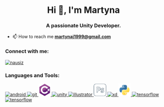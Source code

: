 <h1 align="center">Hi 👋, I'm Martyna</h1>
<h3 align="center">A passionate Unity Developer.</h3>

- 📫 How to reach me **martynaj1999@gmail.com**

<h3 align="left">Connect with me:</h3>
<p align="left">
<a href="https://discord.gg/nausiz" target="blank"><img align="center" src="https://raw.githubusercontent.com/rahuldkjain/github-profile-readme-generator/master/src/images/icons/Social/discord.svg" alt="nausiz" height="30" width="40" /></a>
</p>

<h3 align="left">Languages and Tools:</h3>
<p align="left"> 
<a href="https://www.plasticscm.com" target="_blank"> <img src="https://static-00.iconduck.com/assets.00/plastic-scm-icon-461x512-e51ma3al.png" alt="android" width="40" height="40"/> </a> 
<a href="https://git-scm.com/" target="_blank"> <img src="https://www.vectorlogo.zone/logos/git-scm/git-scm-icon.svg" alt="git" width="40" height="40"/> </a> 
<a href="https://www.w3schools.com/cs/" target="_blank"> <img src="https://raw.githubusercontent.com/devicons/devicon/master/icons/csharp/csharp-original.svg" alt="csharp" width="40" height="40"/> </a> 
<a href="https://unity.com/" target="_blank"> <img src="https://www.vectorlogo.zone/logos/unity3d/unity3d-icon.svg" alt="unity" width="40" height="40"/> </a> 
<a href="https://www.adobe.com/in/products/illustrator.html" target="_blank"> <img src="https://www.vectorlogo.zone/logos/adobe_illustrator/adobe_illustrator-icon.svg" alt="illustrator" width="40" height="40"/> </a>
<a href="https://www.photoshop.com/en" target="_blank"> <img src="https://raw.githubusercontent.com/devicons/devicon/master/icons/photoshop/photoshop-line.svg" alt="photoshop" width="40" height="40"/> </a> 
<a href="https://helpx.adobe.com/pl/support/xd.html" target="_blank"> <img src="https://helpx.adobe.com/content/dam/help/mnemonics/xd_app_RGB_2017.svg" alt="xd" width="40" height="40"/> </a> 
<a href="https://www.python.org" target="_blank"> <img src="https://raw.githubusercontent.com/devicons/devicon/master/icons/python/python-original.svg" alt="python" width="40" height="40"/> </a> 
<a href="https://www.tensorflow.org" target="_blank"> <img src="https://www.vectorlogo.zone/logos/tensorflow/tensorflow-icon.svg" alt="tensorflow" width="40" height="40"/> </a> 
<a href="https://www.atlassian.com/pl" target="_blank"> <img src="https://cdn.worldvectorlogo.com/logos/jira-3.svg" alt="tensorflow" width="40" height="40"/> </a> 
</p>
